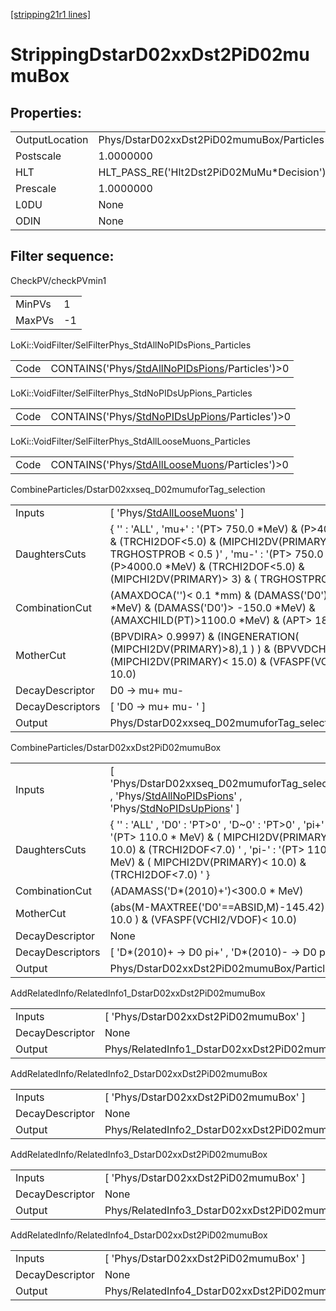 [[stripping21r1 lines]](./stripping21r1-index)

# StrippingDstarD02xxDst2PiD02mumuBox

## Properties:

|                |                                            |
|----------------|--------------------------------------------|
| OutputLocation | Phys/DstarD02xxDst2PiD02mumuBox/Particles  |
| Postscale      | 1.0000000                                  |
| HLT            | HLT_PASS_RE('Hlt2Dst2PiD02MuMu\*Decision') |
| Prescale       | 1.0000000                                  |
| L0DU           | None                                       |
| ODIN           | None                                       |

## Filter sequence:

CheckPV/checkPVmin1

|        |     |
|--------|-----|
| MinPVs | 1   |
| MaxPVs | -1  |

LoKi::VoidFilter/SelFilterPhys_StdAllNoPIDsPions_Particles

|      |                                                                                                      |
|------|------------------------------------------------------------------------------------------------------|
| Code | CONTAINS('Phys/[StdAllNoPIDsPions](./stripping21r1-commonparticles-stdallnopidspions)/Particles')\>0 |

LoKi::VoidFilter/SelFilterPhys_StdNoPIDsUpPions_Particles

|      |                                                                                                    |
|------|----------------------------------------------------------------------------------------------------|
| Code | CONTAINS('Phys/[StdNoPIDsUpPions](./stripping21r1-commonparticles-stdnopidsuppions)/Particles')\>0 |

LoKi::VoidFilter/SelFilterPhys_StdAllLooseMuons_Particles

|      |                                                                                                    |
|------|----------------------------------------------------------------------------------------------------|
| Code | CONTAINS('Phys/[StdAllLooseMuons](./stripping21r1-commonparticles-stdallloosemuons)/Particles')\>0 |

CombineParticles/DstarD02xxseq_D02mumuforTag_selection

|                  |                                                                                                                                                                                                                                                                    |
|------------------|--------------------------------------------------------------------------------------------------------------------------------------------------------------------------------------------------------------------------------------------------------------------|
| Inputs           | [ 'Phys/[StdAllLooseMuons](./stripping21r1-commonparticles-stdallloosemuons)' ]                                                                                                                                                                                  |
| DaughtersCuts    | { '' : 'ALL' , 'mu+' : '(PT\> 750.0 \*MeV) & (P\>4000.0 \*MeV) & (TRCHI2DOF\<5.0) & (MIPCHI2DV(PRIMARY)\> 3) & ( TRGHOSTPROB \< 0.5 )' , 'mu-' : '(PT\> 750.0 \*MeV) & (P\>4000.0 \*MeV) & (TRCHI2DOF\<5.0) & (MIPCHI2DV(PRIMARY)\> 3) & ( TRGHOSTPROB \< 0.5 )' } |
| CombinationCut   | (AMAXDOCA('')\< 0.1 \*mm) & (DAMASS('D0')\< 300 \*MeV) & (DAMASS('D0')\> -150.0 \*MeV) & (AMAXCHILD(PT)\>1100.0 \*MeV) & (APT\> 1800.0)                                                                                                                            |
| MotherCut        | (BPVDIRA\> 0.9997) & (INGENERATION( (MIPCHI2DV(PRIMARY)\>8),1 ) ) & (BPVVDCHI2\> 20.0) & (MIPCHI2DV(PRIMARY)\< 15.0) & (VFASPF(VCHI2/VDOF)\< 10.0)                                                                                                                 |
| DecayDescriptor  | D0 -\> mu+ mu-                                                                                                                                                                                                                                                     |
| DecayDescriptors | [ 'D0 -\> mu+ mu- ' ]                                                                                                                                                                                                                                            |
| Output           | Phys/DstarD02xxseq_D02mumuforTag_selection/Particles                                                                                                                                                                                                               |

CombineParticles/DstarD02xxDst2PiD02mumuBox

|                  |                                                                                                                                                                                                                         |
|------------------|-------------------------------------------------------------------------------------------------------------------------------------------------------------------------------------------------------------------------|
| Inputs           | [ 'Phys/DstarD02xxseq_D02mumuforTag_selection' , 'Phys/[StdAllNoPIDsPions](./stripping21r1-commonparticles-stdallnopidspions)' , 'Phys/[StdNoPIDsUpPions](./stripping21r1-commonparticles-stdnopidsuppions)' ]        |
| DaughtersCuts    | { '' : 'ALL' , 'D0' : 'PT\>0' , 'D~0' : 'PT\>0' , 'pi+' : '(PT\> 110.0 \* MeV) & ( MIPCHI2DV(PRIMARY)\< 10.0) & (TRCHI2DOF\<7.0) ' , 'pi-' : '(PT\> 110.0 \* MeV) & ( MIPCHI2DV(PRIMARY)\< 10.0) & (TRCHI2DOF\<7.0) ' } |
| CombinationCut   | (ADAMASS('D\*(2010)+')\<300.0 \* MeV)                                                                                                                                                                                   |
| MotherCut        | (abs(M-MAXTREE('D0'==ABSID,M)-145.42) \< 10.0 ) & (VFASPF(VCHI2/VDOF)\< 10.0)                                                                                                                                           |
| DecayDescriptor  | None                                                                                                                                                                                                                    |
| DecayDescriptors | [ 'D\*(2010)+ -\> D0 pi+' , 'D\*(2010)- -\> D0 pi-' ]                                                                                                                                                                 |
| Output           | Phys/DstarD02xxDst2PiD02mumuBox/Particles                                                                                                                                                                               |

AddRelatedInfo/RelatedInfo1_DstarD02xxDst2PiD02mumuBox

|                 |                                                        |
|-----------------|--------------------------------------------------------|
| Inputs          | [ 'Phys/DstarD02xxDst2PiD02mumuBox' ]                |
| DecayDescriptor | None                                                   |
| Output          | Phys/RelatedInfo1_DstarD02xxDst2PiD02mumuBox/Particles |

AddRelatedInfo/RelatedInfo2_DstarD02xxDst2PiD02mumuBox

|                 |                                                        |
|-----------------|--------------------------------------------------------|
| Inputs          | [ 'Phys/DstarD02xxDst2PiD02mumuBox' ]                |
| DecayDescriptor | None                                                   |
| Output          | Phys/RelatedInfo2_DstarD02xxDst2PiD02mumuBox/Particles |

AddRelatedInfo/RelatedInfo3_DstarD02xxDst2PiD02mumuBox

|                 |                                                        |
|-----------------|--------------------------------------------------------|
| Inputs          | [ 'Phys/DstarD02xxDst2PiD02mumuBox' ]                |
| DecayDescriptor | None                                                   |
| Output          | Phys/RelatedInfo3_DstarD02xxDst2PiD02mumuBox/Particles |

AddRelatedInfo/RelatedInfo4_DstarD02xxDst2PiD02mumuBox

|                 |                                                        |
|-----------------|--------------------------------------------------------|
| Inputs          | [ 'Phys/DstarD02xxDst2PiD02mumuBox' ]                |
| DecayDescriptor | None                                                   |
| Output          | Phys/RelatedInfo4_DstarD02xxDst2PiD02mumuBox/Particles |
